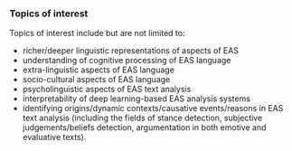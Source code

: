 ### Topics of interest

Topics of interest include but are not limited to:

* richer/deeper linguistic representations of aspects of EAS
* understanding of cognitive processing of EAS language
* extra-linguistic aspects of EAS language
* socio-cultural aspects of EAS language
* psycholinguistic aspects of EAS text analysis
* interpretability of deep learning-based EAS analysis systems
* identifying origins/dynamic contexts/causative events/reasons in EAS text analysis (including the fields of stance detection, subjective judgements/beliefs detection, argumentation in both emotive and evaluative texts).
